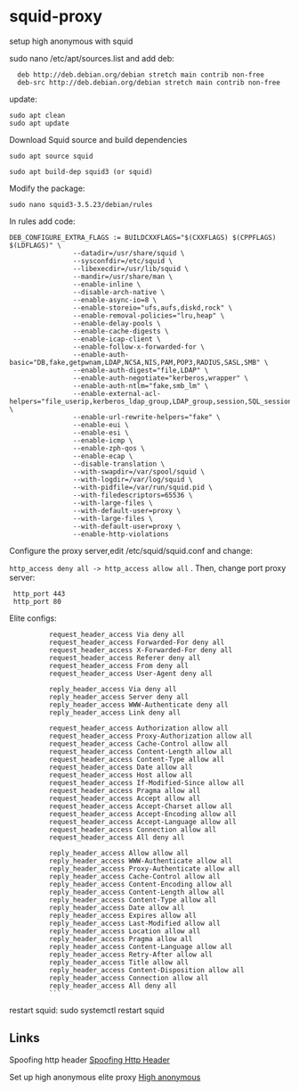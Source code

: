 # squid-proxy
setup high anonymous with squid

sudo nano /etc/apt/sources.list and add deb:

      deb http://deb.debian.org/debian stretch main contrib non-free
      deb-src http://deb.debian.org/debian stretch main contrib non-free
update:
```
sudo apt clean
sudo apt update
```
Download Squid source and build dependencies
```
sudo apt source squid
```
```
sudo apt build-dep squid3 (or squid)
```

Modify the package:
```
sudo nano squid3-3.5.23/debian/rules
```
In rules add code:
```
DEB_CONFIGURE_EXTRA_FLAGS := BUILDCXXFLAGS="$(CXXFLAGS) $(CPPFLAGS) $(LDFLAGS)" \
                --datadir=/usr/share/squid \
                --sysconfdir=/etc/squid \
                --libexecdir=/usr/lib/squid \
                --mandir=/usr/share/man \
                --enable-inline \
                --disable-arch-native \
                --enable-async-io=8 \
                --enable-storeio="ufs,aufs,diskd,rock" \
                --enable-removal-policies="lru,heap" \
                --enable-delay-pools \
                --enable-cache-digests \
                --enable-icap-client \
                --enable-follow-x-forwarded-for \
                --enable-auth-basic="DB,fake,getpwnam,LDAP,NCSA,NIS,PAM,POP3,RADIUS,SASL,SMB" \
                --enable-auth-digest="file,LDAP" \
                --enable-auth-negotiate="kerberos,wrapper" \
                --enable-auth-ntlm="fake,smb_lm" \
                --enable-external-acl-helpers="file_userip,kerberos_ldap_group,LDAP_group,session,SQL_session,time_quota,unix_group,wbinfo_group" \
                --enable-url-rewrite-helpers="fake" \
                --enable-eui \
                --enable-esi \
                --enable-icmp \
                --enable-zph-qos \
                --enable-ecap \
                --disable-translation \
                --with-swapdir=/var/spool/squid \
                --with-logdir=/var/log/squid \
                --with-pidfile=/var/run/squid.pid \
                --with-filedescriptors=65536 \
                --with-large-files \
                --with-default-user=proxy \
                --with-large-files \
                --with-default-user=proxy \ 
                --enable-http-violations
 ```               
Configure the proxy server,edit /etc/squid/squid.conf and change: 

```http_access deny all -> http_access allow all```
. Then, change port proxy server:

     http_port 443
     http_port 80
Elite configs:

              request_header_access Via deny all
              request_header_access Forwarded-For deny all
              request_header_access X-Forwarded-For deny all
              request_header_access Referer deny all
              request_header_access From deny all
              request_header_access User-Agent deny all

              reply_header_access Via deny all
              reply_header_access Server deny all
              reply_header_access WWW-Authenticate deny all
              reply_header_access Link deny all
              
              request_header_access Authorization allow all
              request_header_access Proxy-Authorization allow all
              request_header_access Cache-Control allow all
              request_header_access Content-Length allow all
              request_header_access Content-Type allow all
              request_header_access Date allow all
              request_header_access Host allow all
              request_header_access If-Modified-Since allow all
              request_header_access Pragma allow all
              request_header_access Accept allow all
              request_header_access Accept-Charset allow all
              request_header_access Accept-Encoding allow all
              request_header_access Accept-Language allow all
              request_header_access Connection allow all
              request_header_access All deny all

              reply_header_access Allow allow all
              reply_header_access WWW-Authenticate allow all
              reply_header_access Proxy-Authenticate allow all
              reply_header_access Cache-Control allow all
              reply_header_access Content-Encoding allow all
              reply_header_access Content-Length allow all
              reply_header_access Content-Type allow all
              reply_header_access Date allow all
              reply_header_access Expires allow all
              reply_header_access Last-Modified allow all
              reply_header_access Location allow all
              reply_header_access Pragma allow all
              reply_header_access Content-Language allow all
              reply_header_access Retry-After allow all
              reply_header_access Title allow all
              reply_header_access Content-Disposition allow all
              reply_header_access Connection allow all
              reply_header_access All deny all
              ```
restart squid: sudo systemctl restart squid

## Links
Spoofing http header [Spoofing Http Header](https://www.metahackers.pro/spoof-http-header-using-squid-proxy/)

Set up high anonymous elite proxy [High anonymous](https://www.metahackers.pro/setup-high-anonymous-elite-proxy/)
